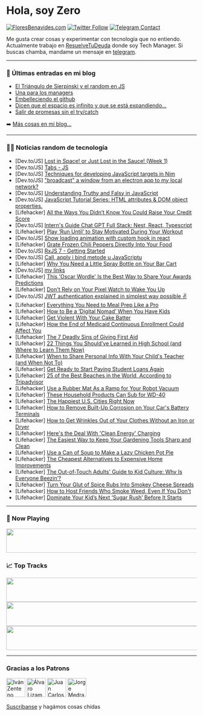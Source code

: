# Hola, soy Zero

[![FloresBenavides.com](https://img.shields.io/website?down_message=oops&label=MiBlog&style=for-the-badge&up_message=online&url=https%3A%2F%2Ffloresbenavides.com)](https://floresbenavides.com) [![Twitter Follow](https://img.shields.io/twitter/follow/ZeroDragon?color=%231DA1F2&label=Follow&logo=twitter&logoColor=ffffff&style=for-the-badge)](https://twitter.com/zerodragon) [![Telegram Contact](https://img.shields.io/badge/escr%C3%ADbeme-ZeroDragon-%2326A5E4?style=for-the-badge&logo=telegram)](https://t.me/zerodragon)

Me gusta crear cosas y experimentar con tecnología que no entiendo.
Actualmente trabajo en [ResuelveTuDeuda](http://github.com/resuelve) donde soy Tech Manager.
Si buscas chamba, mandame un mensaje en [telegram](https://t.me/zerodragon).

---

### 📕 Últimas entradas en mi blog
<!-- BLOG-POST-LIST:START -->
- [El Triángulo de Sierpinski y el random en JS](https://floresbenavides.com/el-triangulo-de-sierpinski-y-el-random-en-js/)
- [Una para los managers](https://floresbenavides.com/una-para-los-managers/)
- [Embelleciendo el github](https://floresbenavides.com/embelleciendo-el-github/)
- [Dicen que el espacio es infinito y que se está expandiendo…](https://floresbenavides.com/dicen-que-el-espacio-es-infinito-y-que-se-esta-expandiendo/)
- [Salir de promesas sin el try/catch](https://floresbenavides.com/salir-de-promesas-sin-el-try-catch/)
<!-- BLOG-POST-LIST:END -->

➡️ [Más cosas en mi blog...](https://floresbenavides.com)

---

### 👨‍💻 Noticias random de tecnología
<!-- TECH-POSTS:START -->
- [Dev.to/JS] [Lost in Space! or Just Lost in the Sauce! &lpar;Week 1&rpar;](https://dev.to/tacific/lost-in-space-or-just-lost-in-the-sauce-week-1-4l5m)
- [Dev.to/JS] [Tabs - JS](https://dev.to/986913/tabs-js-11ge)
- [Dev.to/JS] [Techniques for developing JavaScript targets in Nim](https://dev.to/dumblepytech1/techniques-for-developing-javascript-targets-in-nim-27nj)
- [Dev.to/JS] [&quot;broadcast&quot; a window from an electron app to my local network?](https://dev.to/spookysnek/broadcast-a-window-from-an-electron-app-to-my-local-network-4ima)
- [Dev.to/JS] [Understanding Truthy and Falsy in JavaScript](https://dev.to/ypdev19/understanding-truthy-and-falsy-in-javascript-ih0)
- [Dev.to/JS] [JavaScript Tutorial Series: HTML attributes &amp; DOM object properties.](https://dev.to/fullstackjo/javascript-tutorial-series-html-attributes-dom-object-properties-311o)
- [Lifehacker] [All the Ways You Didn’t Know You Could Raise Your Credit Score](https://lifehacker.com/all-the-ways-you-didn-t-know-you-could-raise-your-credi-1850192800)
- [Dev.to/JS] [Intern&#39;s Guide Chat GPT Full Stack: Nest, React, Typescript](https://dev.to/teodeleanu/interns-guide-chat-gpt-full-stack-nest-react-typescript-21a8)
- [Lifehacker] [Play ‘Run Until’ to Stay Motivated During Your Workout](https://lifehacker.com/play-run-until-to-stay-motivated-during-your-workout-1850192880)
- [Dev.to/JS] [Show loading animation with custom hook in react](https://dev.to/abkarim/show-loading-animation-with-custom-hook-in-react-np1)
- [Lifehacker] [Grate Frozen Chili Peppers Directly Into Your Food](https://lifehacker.com/grate-frozen-chili-peppers-directly-into-your-food-1850192795)
- [Dev.to/JS] [RxJS 7 - Getting Started](https://dev.to/barisbll/rxjs-7-getting-started-2oni)
- [Dev.to/JS] [Call, apply i bind metode u JavaScriptu](https://dev.to/bslaven/call-apply-i-bind-metode-u-javascriptu-3pdj)
- [Lifehacker] [Why You Need a Little Spray Bottle on Your Bar Cart](https://lifehacker.com/why-you-need-a-little-spray-bottle-on-your-bar-cart-1850193174)
- [Dev.to/JS] [my links](https://dev.to/hichmyh654/my-links-1ad6)
- [Lifehacker] [This &#39;Oscar Wordle&#39; Is the Best Way to Share Your Awards Predictions](https://lifehacker.com/this-oscar-wordle-is-the-best-way-to-share-your-awards-1850193520)
- [Lifehacker] [Don&#39;t Rely on Your Pixel Watch to Wake You Up](https://lifehacker.com/dont-rely-on-your-pixel-watch-to-wake-you-up-1850192861)
- [Dev.to/JS] [JWT authentication explained in simplest way possible ✌️](https://dev.to/sahilghanwatdev/jwt-authentication-explained-in-simplest-way-possible-29j9)
- [Lifehacker] [Everything You Need to Meal Prep Like a Pro](https://lifehacker.com/everything-you-need-to-meal-prep-like-a-pro-1850186840)
- [Lifehacker] [How to Be a ‘Digital Nomad’ When You Have Kids](https://lifehacker.com/how-to-be-a-digital-nomad-when-you-have-kids-1850191095)
- [Lifehacker] [Get Violent With Your Cake Batter](https://lifehacker.com/get-violent-with-your-cake-batter-1850185920)
- [Lifehacker] [How the End of Medicaid Continuous Enrollment Could Affect You](https://lifehacker.com/how-the-end-of-medicaid-continuous-enrollment-could-aff-1850186427)
- [Lifehacker] [The 7 Deadly Sins of Giving First Aid](https://lifehacker.com/the-7-deadly-sins-of-giving-first-aid-1850191482)
- [Lifehacker] [22 Things You Should’ve Learned in High School &lpar;and Where to Learn Them Now&rpar;](https://lifehacker.com/22-things-you-should-ve-learned-in-high-school-and-whe-1850185124)
- [Lifehacker] [When to Share Personal Info With Your Child&#39;s Teacher &lpar;and When Not To&rpar;](https://lifehacker.com/when-to-share-personal-info-with-your-childs-teacher-a-1850185766)
- [Lifehacker] [Get Ready to Start Paying Student Loans Again](https://lifehacker.com/get-ready-to-start-paying-student-loans-again-1850180350)
- [Lifehacker] [25 of the Best Beaches in the World, According to Tripadvisor](https://lifehacker.com/25-of-the-best-beaches-in-the-world-according-to-tripa-1850178898)
- [Lifehacker] [Use a Rubber Mat As a Ramp for Your Robot Vacuum](https://lifehacker.com/use-a-rubber-mat-as-a-ramp-for-your-robot-vacuum-1850179553)
- [Lifehacker] [These Household Products Can Sub for WD-40](https://lifehacker.com/these-household-products-can-sub-for-wd-40-1850176503)
- [Lifehacker] [The Happiest U.S. Cities Right Now](https://lifehacker.com/the-happiest-u-s-cities-right-now-1850176534)
- [Lifehacker] [How to Remove Built-Up Corrosion on Your Car&#39;s Battery Terminals](https://lifehacker.com/how-to-remove-built-up-corrosion-on-your-cars-battery-t-1850176538)
- [Lifehacker] [How to Get Wrinkles Out of Your Clothes Without an Iron or Dryer](https://lifehacker.com/how-to-get-wrinkles-out-of-your-clothes-without-an-iron-1850176547)
- [Lifehacker] [Here&#39;s the Deal With &#39;Clean Energy&#39; Charging](https://lifehacker.com/heres-the-deal-with-clean-energy-charging-1850179710)
- [Lifehacker] [The Easiest Way to Keep Your Gardening Tools Sharp and Clean](https://lifehacker.com/the-easiest-way-to-keep-your-gardening-tools-sharp-and-1850185955)
- [Lifehacker] [Use a Can of Soup to Make a Lazy Chicken Pot Pie](https://lifehacker.com/use-a-can-of-soup-to-make-a-lazy-chicken-pot-pie-1850185408)
- [Lifehacker] [The Cheapest Alternatives to Expensive Home Improvements](https://lifehacker.com/the-cheapest-alternatives-to-expensive-home-improvement-1850181860)
- [Lifehacker] [The Out-of-Touch Adults&#39; Guide to Kid Culture: Why Is Everyone Beezin’?](https://lifehacker.com/why-is-everyone-beezin-1850185805)
- [Lifehacker] [Turn Your Glut of Spice Rubs Into Smokey Cheese Spreads](https://lifehacker.com/turn-your-glut-of-spice-rubs-into-smokey-cheese-spreads-1850185851)
- [Lifehacker] [How to Host Friends Who Smoke Weed, Even If You Don&#39;t](https://lifehacker.com/how-to-host-friends-who-smoke-weed-even-if-you-dont-1850184973)
- [Lifehacker] [Dominate Your Kid’s Next ‘Sugar Rush’ Before It Starts](https://lifehacker.com/dominate-your-kid-s-next-sugar-rush-before-it-starts-1850181643)<!-- TECH-POSTS:END -->

---

### 🎵 Now Playing
<a href="https://spotify-now-playing-dun.vercel.app/now-playing?open"><img src="https://spotify-now-playing-dun.vercel.app/now-playing" width="540" height="64"></a>

### 📈 Top Tracks
<a href="https://spotify-now-playing-dun.vercel.app/top-tracks?i=1&open"><img src="https://spotify-now-playing-dun.vercel.app/top-tracks?i=1" width="540" height="64"></a>
<a href="https://spotify-now-playing-dun.vercel.app/top-tracks?i=2&open"><img src="https://spotify-now-playing-dun.vercel.app/top-tracks?i=2" width="540" height="64"></a>
<a href="https://spotify-now-playing-dun.vercel.app/top-tracks?i=3&open"><img src="https://spotify-now-playing-dun.vercel.app/top-tracks?i=3" width="540" height="64"></a>

---

### Gracias a los Patrons
[<img src="https://avatars.githubusercontent.com/u/243380?v=4" alt="Iván Zenteno" width="50px">](https://github.com/k001) [<img src="https://avatars.githubusercontent.com/u/19955639?v=4" alt="Álvaro Lizama" width="50px">](https://github.com/alvarolizama) [<img src="https://avatars.githubusercontent.com/u/2718753?v=4" alt="Juan Carlos Ruiz" width="50px">](https://github.com/JuanCrg90) [<img src="https://avatars.githubusercontent.com/u/37025?v=4" alt="Jorge Medrano" width="50px">](https://github.com/h1pp1e) 

[Suscríbanse](https://www.patreon.com/zerodragon) y hagámos cosas chidas
